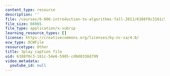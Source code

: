 ```yaml
---
content_type: resource
description: ''
file: /courses/6-006-introduction-to-algorithms-fall-2011/6388f0c3161c54e65985cd0d0338d799_Kg4bqzAqRBM.srt
file_size: 66965
file_type: application/x-subrip
learning_resource_types: []
license: https://creativecommons.org/licenses/by-nc-sa/4.0/
ocw_type: OCWFile
resourcetype: Other
title: 3play caption file
uid: 6388f0c3-161c-54e6-5985-cd0d0338d799
video_metadata:
  youtube_id: null
---
```

